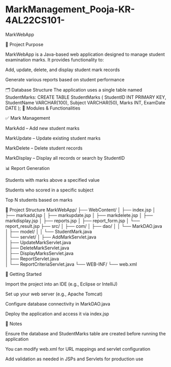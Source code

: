 # MarkManagement_Pooja-KR-4AL22CS101-
MarkWebApp

📘 Project Purpose

MarkWebApp is a Java-based web application designed to manage student examination marks. It provides functionality to:

Add, update, delete, and display student mark records

Generate various reports based on student performance

🗂️ Database Structure
The application uses a single table named StudentMarks:
CREATE TABLE StudentMarks (
    StudentID INT PRIMARY KEY,
    StudentName VARCHAR(100),
    Subject VARCHAR(50),
    Marks INT,
    ExamDate DATE
);
🔧 Modules & Functionalities

✅ Mark Management

MarkAdd – Add new student marks

MarkUpdate – Update existing student marks

MarkDelete – Delete student records

MarkDisplay – Display all records or search by StudentID

📊 Report Generation

Students with marks above a specified value

Students who scored in a specific subject

Top N students based on marks

🧱 Project Structure
MarkWebApp/
├── WebContent/
│   ├── index.jsp
│   ├── markadd.jsp
│   ├── markupdate.jsp
│   ├── markdelete.jsp
│   ├── markdisplay.jsp
│   ├── reports.jsp
│   ├── report_form.jsp
│   └── report_result.jsp
├── src/
│   ├── com/
│   ├── dao/
│   │   └── MarkDAO.java             
│   ├── model/
│   │   └── StudentMark.java          
│   └── servlet/
│       ├── AddMarkServlet.java       
│       ├── UpdateMarkServlet.java    
│       ├── DeleteMarkServlet.java   
│       ├── DisplayMarksServlet.java  
│       ├── ReportServlet.java        
│       └── ReportCriteriaServlet.java
└── WEB-INF/
    └── web.xml  
    
🚀 Getting Started

Import the project into an IDE (e.g., Eclipse or IntelliJ)

Set up your web server (e.g., Apache Tomcat)

Configure database connectivity in MarkDAO.java

Deploy the application and access it via index.jsp

📌 Notes

Ensure the database and StudentMarks table are created before running the application

You can modify web.xml for URL mappings and servlet configuration

Add validation as needed in JSPs and Servlets for production use
